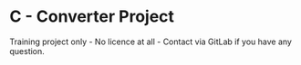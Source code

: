 # C - Converter Project

Training project only - No licence at all - Contact via GitLab if you have any question.
